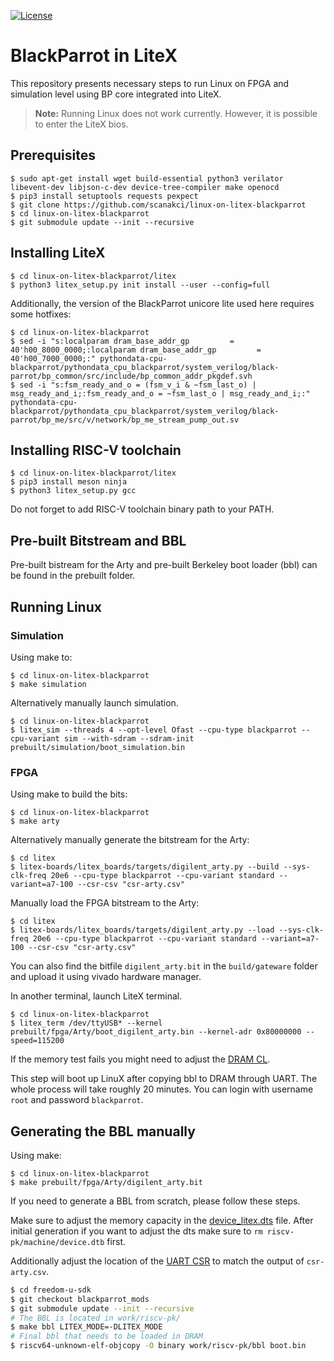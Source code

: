[![License](https://img.shields.io/badge/License-BSD%203--Clause-blue.svg)](https://opensource.org/licenses/BSD-3-Clause)

# BlackParrot in LiteX

This repository presents necessary steps to run Linux on FPGA and simulation level using BP core integrated into LiteX.

> **Note:** Running Linux does not work currently. However, it is possible to enter the LiteX bios.


## Prerequisites

```
$ sudo apt-get install wget build-essential python3 verilator libevent-dev libjson-c-dev device-tree-compiler make openocd
$ pip3 install setuptools requests pexpect
$ git clone https://github.com/scanakci/linux-on-litex-blackparrot
$ cd linux-on-litex-blackparrot
$ git submodule update --init --recursive
```
## Installing LiteX

```
$ cd linux-on-litex-blackparrot/litex
$ python3 litex_setup.py init install --user --config=full
```

Additionally, the version of the BlackParrot unicore lite used here requires some hotfixes:
```
$ cd linux-on-litex-blackparrot
$ sed -i "s:localparam dram_base_addr_gp         = 40'h00_8000_0000;:localparam dram_base_addr_gp         = 40'h00_7000_0000;:" pythondata-cpu-blackparrot/pythondata_cpu_blackparrot/system_verilog/black-parrot/bp_common/src/include/bp_common_addr_pkgdef.svh
$ sed -i "s:fsm_ready_and_o = (fsm_v_i & ~fsm_last_o) | msg_ready_and_i;:fsm_ready_and_o = ~fsm_last_o | msg_ready_and_i;:" pythondata-cpu-blackparrot/pythondata_cpu_blackparrot/system_verilog/black-parrot/bp_me/src/v/network/bp_me_stream_pump_out.sv
```

## Installing RISC-V toolchain
```
$ cd linux-on-litex-blackparrot/litex
$ pip3 install meson ninja
$ python3 litex_setup.py gcc
```
Do not forget to add RISC-V toolchain binary path to your PATH.


## Pre-built Bitstream and BBL
Pre-built bistream for the Arty and pre-built Berkeley boot loader (bbl) can be found in the prebuilt folder.

## Running Linux 


### Simulation
Using make to:
```
$ cd linux-on-litex-blackparrot
$ make simulation
```

Alternatively manually launch simulation.
```
$ cd linux-on-litex-blackparrot
$ litex_sim --threads 4 --opt-level Ofast --cpu-type blackparrot --cpu-variant sim --with-sdram --sdram-init prebuilt/simulation/boot_simulation.bin
```

### FPGA
Using make to build the bits:
```
$ cd linux-on-litex-blackparrot
$ make arty
```

Alternatively manually generate the bitstream for the Arty:
```
$ cd litex
$ litex-boards/litex_boards/targets/digilent_arty.py --build --sys-clk-freq 20e6 --cpu-type blackparrot --cpu-variant standard --variant=a7-100 --csr-csv "csr-arty.csv"
```


Manually load the FPGA bitstream to the Arty:
```
$ cd litex
$ litex-boards/litex_boards/targets/digilent_arty.py --load --sys-clk-freq 20e6 --cpu-type blackparrot --cpu-variant standard --variant=a7-100 --csr-csv "csr-arty.csv"
```

You can also find the bitfile `digilent_arty.bit` in the `build/gateware` folder and upload it using vivado hardware manager.

In another terminal, launch LiteX terminal.
```
$ cd linux-on-litex-blackparrot
$ litex_term /dev/ttyUSB* --kernel prebuilt/fpga/Arty/boot_digilent_arty.bin --kernel-adr 0x80000000 --speed=115200
```

If the memory test fails you might need to adjust the [DRAM CL](https://github.com/enjoy-digital/litex/issues/933#issuecomment-873638621).

This step will boot up LinuX after copying bbl to DRAM through UART. The whole process will take roughly 20 minutes. You can login with username `root` and password `blackparrot`.



## Generating the BBL manually 
Using make:
```
$ cd linux-on-litex-blackparrot
$ make prebuilt/fpga/Arty/digilent_arty.bit
```

If you need to generate a BBL from scratch, please follow these steps.

Make sure to adjust the memory capacity in the [device_litex.dts](https://github.com/developandplay/riscv-pk/blob/f18ec2bcccb4273b06f22b2813912933b959ae1d/device_litex.dts#L29) file.
After initial generation if you want to adjust the dts make sure to `rm riscv-pk/machine/device.dtb` first.

Additionally adjust the location of the [UART CSR](https://github.com/developandplay/riscv-pk/blob/f18ec2bcccb4273b06f22b2813912933b959ae1d/machine/uart_lr.c#L9) to match the output of `csr-arty.csv`.

```sh
$ cd freedom-u-sdk
$ git checkout blackparrot_mods
$ git submodule update --init --recursive
# The BBL is located in work/riscv-pk/
$ make bbl LITEX_MODE=-DLITEX_MODE
# Final bbl that needs to be loaded in DRAM
$ riscv64-unknown-elf-objcopy -O binary work/riscv-pk/bbl boot.bin
```
